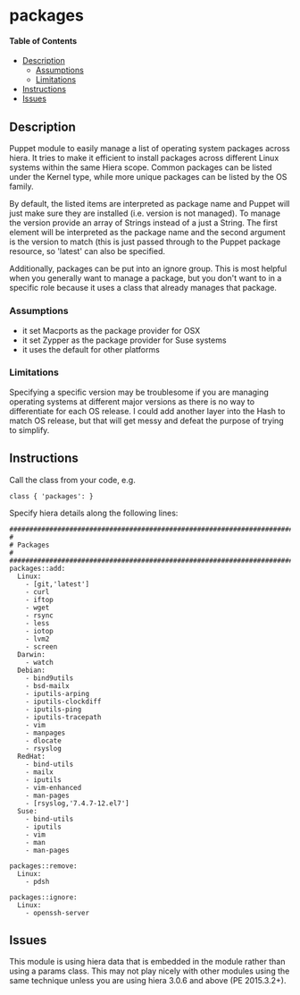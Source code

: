# packages

#### Table of Contents

<!-- vim-markdown-toc GFM -->

* [Description](#description)
  * [Assumptions](#assumptions)
  * [Limitations](#limitations)
* [Instructions](#instructions)
* [Issues](#issues)

<!-- vim-markdown-toc -->

## Description

Puppet module to easily manage a list of operating system packages across hiera.  It tries to make it efficient to install 
packages across different Linux systems within the same Hiera scope.  Common packages can be listed under the Kernel
type, while more unique packages can be listed by the OS family.

By default, the listed items are interpreted as package name and Puppet will just make sure they are installed (i.e. version is not managed).  To
manage the version provide an array of Strings instead of a just a String.  The first element will be interpreted as the package name and the second
argument is the version to match (this is just passed through to the Puppet package resource, so 'latest' can also be specified.

Additionally, packages can be put into an ignore group.  This is most helpful when you generally want to manage a package, but you don't want to in a specific role
because it uses a class that already manages that package.

### Assumptions

  * it set Macports as the package provider for OSX 
  * it set Zypper as the package provider for Suse systems 
  * it uses the default for other platforms

### Limitations
Specifying a specific version may be troublesome if you are managing operating systems at different major versions as there is no way to differentiate for each OS 
release. I could add another layer into the Hash to match OS release, but that will get messy and defeat the purpose of trying to simplify.


## Instructions
Call the class from your code, e.g. 

```
class { 'packages': }
```

Specify hiera details along the following lines:

```
################################################################################
#
# Packages
#
################################################################################
packages::add: 
  Linux:
    - [git,'latest']
    - curl
    - iftop
    - wget
    - rsync
    - less
    - iotop
    - lvm2
    - screen
  Darwin:
    - watch
  Debian:
    - bind9utils
    - bsd-mailx
    - iputils-arping
    - iputils-clockdiff
    - iputils-ping
    - iputils-tracepath
    - vim
    - manpages
    - dlocate
    - rsyslog
  RedHat:
    - bind-utils
    - mailx
    - iputils
    - vim-enhanced
    - man-pages
    - [rsyslog,'7.4.7-12.el7']
  Suse:
    - bind-utils
    - iputils
    - vim
    - man
    - man-pages

packages::remove:
  Linux:
    - pdsh

packages::ignore:
  Linux:
    - openssh-server

```

## Issues
This module is using hiera data that is embedded in the module rather than using a params class.  This may not play nicely with other modules using the same technique unless you are using hiera 3.0.6 and above (PE 2015.3.2+).
